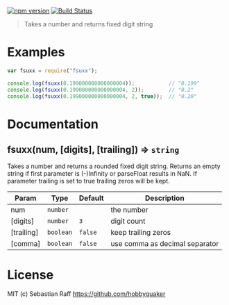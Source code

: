 [![npm version](https://badge.fury.io/js/fsuxx.svg)](https://badge.fury.io/js/fsuxx) [![Build Status](https://travis-ci.org/hobbyquaker/fsuxx.svg?branch=master)](https://travis-ci.org/hobbyquaker/fsuxx)

> Takes a number and returns fixed digit string

# Examples

```javascript
var fsuxx = require("fsuxx");

console.log(fsuxx(0.199000000000000004));           // "0.199"
console.log(fsuxx(0.199000000000000004, 2));        // "0.2"
console.log(fsuxx(0.199000000000000004, 2, true));  // "0.20"
```


# Documentation

## fsuxx(num, [digits], [trailing]) ⇒ <code>string</code>
Takes a number and returns a rounded fixed digit string. Returns an empty string if first parameter is (-)Infinity or 
parseFloat results in NaN. If parameter trailing is set to true trailing zeros will be kept.

| Param | Type | Default | Description |
| --- | --- | --- | --- |
| num | <code>number</code> |  | the number |
| [digits] | <code>number</code> | <code>3</code> | digit count |
| [trailing] | <code>boolean</code> | <code>false</code> | keep trailing zeros |
| [comma] | <code>boolean</code> | <code>false</code> | use comma as decimal separator |


# License

MIT (c) Sebastian Raff https://github.com/hobbyquaker